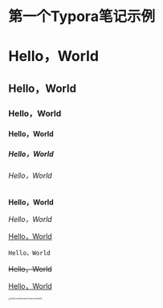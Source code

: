 # 第一个Typora笔记示例

# Hello，World

## Hello，World

### Hello，World

#### Hello，World

##### Hello，World

###### Hello，World

**Hello，World**

*Hello，World*

<u>Hello，World</u>

`Hello，World`

~~Hello，World~~

<!--Hello，World-->

[Hello，World](https://en.wikipedia.org/wiki/%22Hello,_World!%22_program)

<img src="C:\Users\Zyn__\Pictures\壁纸\37d500e416b926e477ef61c640d6595.jpg" alt="37d500e416b926e477ef61c640d6595" style="zoom: 25%;" />

###### 
